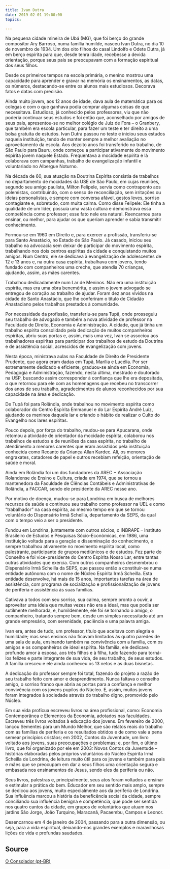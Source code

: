 ```yaml
---
title: Ivan Dutra
date: 2019-02-01 19:00:00
topics: 

---
```



Na pequena cidade mineira de Ubá (MG), que foi berço do grande compositor Ary Barroso, numa família humilde, nasceu Ivan Dutra, no dia 10 de novembro de 1934. Um dos oito filhos do casal Lindolfo e Odete Dutra, já em berço espírita para que, desde tenra idade, recebesse a devida orientação, porque seus pais se preocupavam com a formação espiritual dos seus filhos.

Desde os primeiros tempos na escola primária, o menino mostrou uma capacidade para aprender e gravar na memória os ensinamentos, as datas, os números, destacando-se entre os alunos mais estudiosos. Decorava fatos e datas com precisão.

Ainda muito jovem, aos 12 anos de idade, dava aula de matemática para os colegas e com o que ganhava podia comprar algumas coisas de que necessitava. Estudioso, já conhecido pelos professores, viu que não poderia continuar seus estudos e foi então que, aconselhado por amigos de seus pais, apresentou-se no melhor colégio de Juiz de Fora – o Granbery, que também era escola particular, para fazer um teste e ter direito a uma bolsa gratuita de estudos. Ivan Dutra passou no teste e iniciou seus estudos naquela instituição, tendo de manter sempre a melhor avaliação no aproveitamento da escola.
Aos dezoito anos foi transferido no trabalho, de São Paulo para Bauru, onde começou a participar ativamente do movimento espírita jovem naquele Estado. Frequentava a mocidade espírita e lá colaborava com campanhas, trabalho de evangelização infantil e voluntariado no Albergue Noturno.

Na década de 60, sua atuação na Doutrina Espírita consistia de trabalhos no departamento de mocidades da USE de São Paulo, em cujas reuniões, segundo seu amigo paulista, Milton Felipele, servia como contraponto aos polemistas, contribuindo, com o senso de reconciliação, sem irritações ou ideias personalistas, e sempre com conversa afável, gestos leves, sorriso contagiante e, sobretudo, com muita calma. Como disse Felipele: Ele tinha a qualidade de um líder, possuía uma vasta cultura e demonstrava essa competência como professor; esse fato nele era natural. Reencarnou para ensinar, ou melhor, para ajudar os que queriam aprender e sabia transmitir conhecimento.

Formou-se em 1960 em Direito e, para exercer a profissão, transferiu-se para Santo Anastácio, no Estado de São Paulo. Já casado, iniciou seu trabalho na advocacia sem deixar de participar do movimento espírita, trabalhando nos dois centros espíritas da cidade e conquistando muitos amigos. Num Centro, ele se dedicava à evangelização de adolescentes de 12 e 13 anos e, na outra casa espírita, trabalhava com jovens, tendo fundado com companheiros uma creche, que atendia 70 crianças, ajudando, assim, as mães carentes.

Trabalhou dedicadamente num Lar de Meninos. Não era uma instituição espírita, mas era uma obra benemérita, e assim o jovem advogado se entregou de coração ao trabalho de ajudar. Foram dez anos vividos na cidade de Santo Anastácio, que lhe conferiram o título de Cidadão Anastaciano pelos trabalhos prestados à comunidade.

Por necessidade da profissão, transferiu-se para Tupã, onde prosseguiu seu trabalho de advogado e também a nova atividade de professor na Faculdade de Direito, Economia e Administração. A cidade, que já tinha um trabalho espírita consolidado pela dedicação de muitos companheiros espíritas, abriu suas portas e, assim, mais uma vez, Ivan se associou aos trabalhadores espíritas para participar dos trabalhos de estudo da Doutrina e de assistência social, acrescidos de evangelização com jovens.

Nesta época, ministrava aulas na Faculdade de Direito de Presidente Prudente, que agora eram dadas em Tupã, Marília e Lucélia. Por ser extremamente dedicado e eficiente, graduou-se ainda em Economia, Pedagogia e Administração, fazendo, nesta última, mestrado e doutorado na USP, buscando assim corresponder à confiança que lhe era depositada, o que retornou para ele com as homenagens que recebeu no transcorrer dos anos de seu trabalho, agradecimentos de alunos reconhecidos por sua capacidade na área e dedicação.

De Tupã foi para Rolândia, onde trabalhou no movimento espírita como colaborador do Centro Espírita Emmanuel e do Lar Espírita André Luiz, ajudando os meninos daquele lar e criando o hábito de realizar o Culto do Evangelho nos lares espíritas.

Pouco depois, por força do trabalho, mudou-se para Apucarana, onde retomou a atividade de orientador da mocidade espírita, colaborou nos trabalhos de estudos e de reuniões da casa espírita, no trabalho de atendimento a menores carentes que eram assistidos pela instituição conhecida como Recanto da Criança Allan Kardec. Ali, os menores engraxates, catadores de papel e outros recebiam refeição, orientação de saúde e moral.

Ainda em Rolândia foi um dos fundadores da AREC − Associação Rolandense de Ensino e Cultura, criada em 1974, que se tornou a mantenedora da Faculdade de Ciências Contábeis e Administrativas de Rolândia, a FACCAR, sendo ele presidente da AREC nesse ano.

Por motivo de doença, mudou-se para Londrina em busca de melhores recursos de saúde e continuou seu trabalho como professor na UEL e como “trabalhador” na casa espírita, ao mesmo tempo em que se tornou voluntário do Dispensário Irmã Scheilla, departamento da SEPS, da qual com o tempo veio a ser o presidente.

Fundou em Londrina, juntamente com outros sócios, o INBRAPE – Instituto Brasileiro de Estudos e Pesquisas Sócio-Econômicas, em 1986, uma instituição voltada para a geração e disseminação do conhecimento, e sempre trabalhou ativamente no movimento espírita local, como palestrante, participante de grupos mediúnicos e de estudos. Fez parte do Conselho e foi vice-presidente do Centro Espírita Nosso Lar, entre tantas outras atividades que exercia.
Com outros companheiros desmembrou o Dispensário Irmã Scheilla da SEPS, que passou então a constituir-se numa entidade autônoma com o nome de Núcleo Espírita Irmã Scheilla. Esta entidade desenvolve, há mais de 15 anos, importantes tarefas na área de assistência, com programa de socialização e profissionalização de jovens de periferia e assistência às suas famílias.

Cativava a todos com seu sorriso, sua calma, sempre pronto a ouvir, a aproveitar uma ideia que muitas vezes não era a ideal, mas que podia ser sutilmente melhorada, e, humildemente, ele foi se tornando o amigo, o companheiro, tratando sempre bem, desde um simples necessitado até um grande empresário, com serenidade, paciência e uma palavra amiga.

Ivan era, antes de tudo, um professor, título que aceitava com alegria e humildade; mas seus ensinos não ficavam limitados às quatro paredes de uma sala de aula, ensinando também na convivência com a família, com os amigos e os companheiros de ideal espírita. Na família, ele dedicava profundo amor à esposa, aos três filhos e à filha, tudo fazendo para torná-los felizes e parte integrante de sua vida, de seu trabalho, de seus estudos. A família cresceu e ele ainda conheceu os 13 netos e as duas bisnetas.

A dedicação do professor sempre foi total, fazendo do projeto a razão de seu trabalho feito com amor e desprendimento. Nunca faltava o conselho amigo, o sorriso franco que abria as portas para a confiança e melhor convivência com os jovens pupilos do Núcleo. E, assim, muitos jovens foram integrados à sociedade através do trabalho digno, promovido pelo Núcleo.

Em sua vida profícua escreveu livros na área profissional, como: Economia Contemporânea e Elementos da Economia, adotados nas faculdades. Escreveu três livros voltados à educação dos jovens. Em fevereiro de 2000, lançou Sementes para um Mundo Melhor, que são relatos reais do trabalho com as famílias de periferia e os resultados obtidos e de como vale a pena semear princípios cristãos; em 2002, Contos da Juventude, um livro voltado aos jovens, suas preocupações e problemas; e, por fim, o último livro, que foi organizado por ele em 2003: Novos Contos da Juventude – histórias elaboradas pelos próprios voluntários do Núcleo Espírita Irmã Scheilla de Londrina, de leitura muito útil para os jovens e também para pais e mães que se preocupam em dar a seus filhos uma orientação segura e embasada nos ensinamentos de Jesus, sendo eles da periferia ou não.

Seus livros, palestras e, principalmente, seus atos foram voltados a ensinar e estimular a prática do bem. Educador em seu sentido mais amplo, sempre se dedicou aos jovens, muito especialmente aos da periferia de Londrina. Sua influência marcou a história da beneficência social da cidade, sempre conciliando sua influência benigna e competência, que pode ser sentida nos quatro cantos da cidade, em grupos de voluntários que atuam nos jardins São Jorge, João Turquino, Maracanã, Pacaembu, Campos e Leonor.

Desencarnou em 4 de janeiro de 2004, passando para a outra dimensão, ou seja, para a vida espiritual, deixando-nos grandes exemplos e maravilhosas lições de vida e profundas saudades.  


## Source
[O Consolador (pt-BR)](http://www.oconsolador.com.br/linkfixo/biografias/linsdevasconcellos.html)



